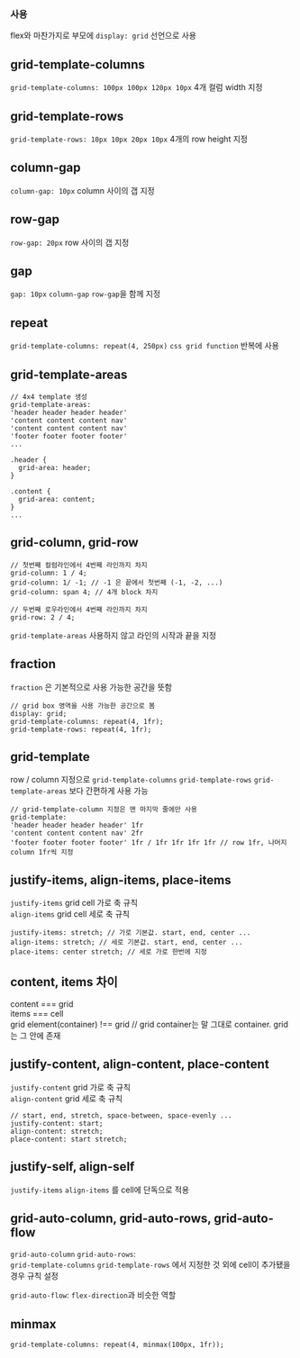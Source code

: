 ### 사용
flex와 마찬가지로 부모에 `display: grid` 선언으로 사용

## grid-template-columns
`grid-template-columns: 100px 100px 120px 10px` 4개 컬럼 width 지정

## grid-template-rows
`grid-template-rows: 10px 10px 20px 10px` 4개의 row height 지정

## column-gap
`column-gap: 10px` column 사이의 갭 지정

## row-gap
`row-gap: 20px` row 사이의 갭 지정

## gap
`gap: 10px` `column-gap` `row-gap`을 함께 지정

## repeat
`grid-template-columns: repeat(4, 250px)` `css grid function` 반복에 사용

## grid-template-areas
```
// 4x4 template 생성
grid-template-areas:
'header header header header'
'content content content nav'
'content content content nav'
'footer footer footer footer'
...

.header {
  grid-area: header;
}

.content {
  grid-area: content;
}
...
```

## grid-column, grid-row
```
// 첫번째 컬럼라인에서 4번째 라인까지 차지
grid-column: 1 / 4;
grid-column: 1/ -1; // -1 은 끝에서 첫번째 (-1, -2, ...)
grid-column: span 4; // 4개 block 차지

// 두번째 로우라인에서 4번째 라인까지 차지
grid-row: 2 / 4;
```
`grid-template-areas` 사용하지 않고 라인의 시작과 끝을 지정  

## fraction
`fraction` 은 기본적으로 사용 가능한 공간을 뜻함
```
// grid box 영역을 사용 가능한 공간으로 봄
display: grid;
grid-template-columns: repeat(4, 1fr);
grid-template-rows: repeat(4, 1fr);
```

## grid-template
row / column 지정으로 `grid-template-columns` `grid-template-rows` `grid-template-areas` 보다 간편하게 사용 가능
```
// grid-template-column 지정은 맨 마지막 줄에만 사용
grid-template:
'header header header header' 1fr
'content content content nav' 2fr
'footer footer footer footer' 1fr / 1fr 1fr 1fr 1fr // row 1fr, 나머지 column 1fr씩 지정
```

## justify-items, align-items, place-items
`justify-items` grid cell 가로 축 규칙  
`align-items` grid cell 세로 축 규칙
```
justify-items: stretch; // 가로 기본값. start, end, center ...
align-items: stretch; // 세로 기본값. start, end, center ...
place-items: center stretch; // 세로 가로 한번에 지정
```

## content, items 차이
content === grid  
items === cell  
grid element(container) !== grid // grid container는 말 그대로 container. grid는 그 안에 존재  

## justify-content, align-content, place-content
`justify-content` grid 가로 축 규칙  
`align-content` grid 세로 축 규칙  
```
// start, end, stretch, space-between, space-evenly ...
justify-content: start;
align-content: stretch;
place-content: start stretch;
```

## justify-self, align-self
`justify-items` `align-items` 를 cell에 단독으로 적용

## grid-auto-column, grid-auto-rows, grid-auto-flow
`grid-auto-column` `grid-auto-rows`:  
`grid-template-columns` `grid-template-rows` 에서 지정한 것 외에 cell이 추가됐을 경우 규칙 설정  

`grid-auto-flow`: `flex-direction`과 비슷한 역할

## minmax
```
grid-template-columns: repeat(4, minmax(100px, 1fr));
```
